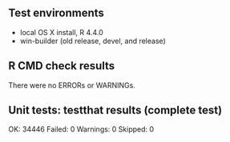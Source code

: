 ## Test environments

* local OS X install, R 4.4.0
* win-builder (old release, devel, and release)

## R CMD check results

There were no ERRORs or WARNINGs. 

## Unit tests: testthat results (complete test)

OK:       34446
Failed:   0
Warnings: 0
Skipped:  0
